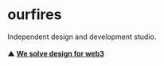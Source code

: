 # ourfires

Independent design and development studio.<br/><br/>
**▲ [We solve design for web3](https://ourfires.co)**
<br/>
<br/>


